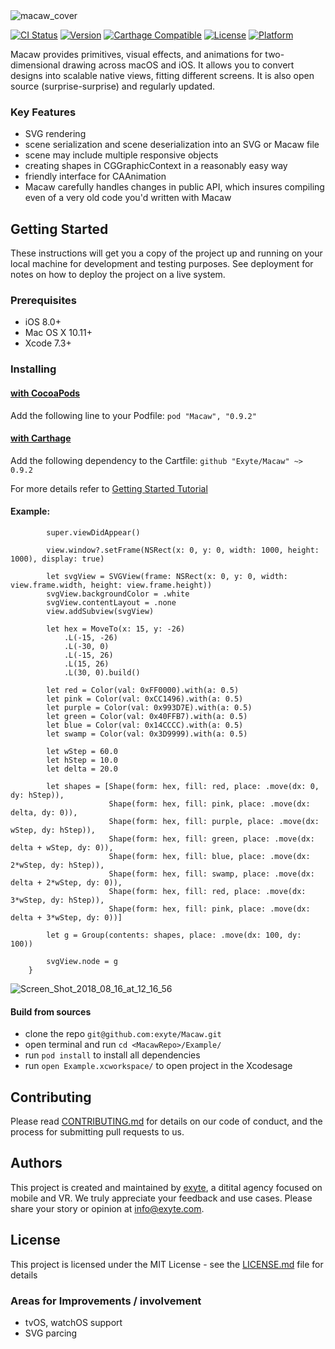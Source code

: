 <img src="https://image.ibb.co/jHXuWK/macaw_cover.png" alt="macaw_cover" border="0">

[![CI Status](https://travis-ci.org/exyte/Macaw.svg?style=flat)](https://travis-ci.org/exyte/Macaw) [![Version](https://img.shields.io/cocoapods/v/Macaw.svg?style=flat)](http://cocoapods.org/pods/Macaw) [![Carthage Compatible](https://img.shields.io/badge/Carthage-compatible-0473B3.svg?style=flat)](https://github.com/Carthage/Carthage) [![License](https://img.shields.io/cocoapods/l/Macaw.svg?style=flat)](http://cocoapods.org/pods/Macaw) [![Platform](https://img.shields.io/cocoapods/p/Macaw.svg?style=flat)](http://cocoapods.org/pods/Macaw)

Macaw provides primitives, visual effects, and animations for two-dimensional drawing across macOS and iOS.  It allows you to convert designs into scalable native views, fitting different screens. It is also open source (surprise-surprise) and regularly updated.

### Key Features

* SVG rendering
* scene serialization and scene deserialization into an SVG or Macaw file
* scene may include multiple responsive objects
* creating shapes in CGGraphicContext in a reasonably easy way
* friendly interface for CAAnimation 
* Macaw carefully handles changes in public API, which insures compiling even of a very old code you'd written with Macaw

## Getting Started

These instructions will get you a copy of the project up and running on your local machine for development and testing purposes. See deployment for notes on how to deploy the project on a live system.

### Prerequisites

* iOS 8.0+
* Mac OS X 10.11+
* Xcode 7.3+

### Installing

#### [with CocoaPods](http://cocoapods.org)

Add the following line to your Podfile: `pod "Macaw", "0.9.2" `

#### [with Carthage](http://github.com/Carthage/Carthage)

Add the following dependency to the Cartfile: `github "Exyte/Macaw" ~> 0.9.2`

For more details refer to [Getting Started Tutorial](https://github.com/exyte/Macaw/wiki/Getting-started)

#### Example:

```override func viewDidAppear() {
        super.viewDidAppear()
        
        view.window?.setFrame(NSRect(x: 0, y: 0, width: 1000, height: 1000), display: true)
        
        let svgView = SVGView(frame: NSRect(x: 0, y: 0, width: view.frame.width, height: view.frame.height))
        svgView.backgroundColor = .white
        svgView.contentLayout = .none
        view.addSubview(svgView)
        
        let hex = MoveTo(x: 15, y: -26)
            .L(-15, -26)
            .L(-30, 0)
            .L(-15, 26)
            .L(15, 26)
            .L(30, 0).build()
        
        let red = Color(val: 0xFF0000).with(a: 0.5)
        let pink = Color(val: 0xCC1496).with(a: 0.5)
        let purple = Color(val: 0x993D7E).with(a: 0.5)
        let green = Color(val: 0x40FFB7).with(a: 0.5)
        let blue = Color(val: 0x14CCCC).with(a: 0.5)
        let swamp = Color(val: 0x3D9999).with(a: 0.5)
        
        let wStep = 60.0
        let hStep = 10.0
        let delta = 20.0
        
        let shapes = [Shape(form: hex, fill: red, place: .move(dx: 0, dy: hStep)),
                      Shape(form: hex, fill: pink, place: .move(dx: delta, dy: 0)),
                      Shape(form: hex, fill: purple, place: .move(dx: wStep, dy: hStep)),
                      Shape(form: hex, fill: green, place: .move(dx: delta + wStep, dy: 0)),
                      Shape(form: hex, fill: blue, place: .move(dx: 2*wStep, dy: hStep)),
                      Shape(form: hex, fill: swamp, place: .move(dx: delta + 2*wStep, dy: 0)),
                      Shape(form: hex, fill: red, place: .move(dx: 3*wStep, dy: hStep)),
                      Shape(form: hex, fill: pink, place: .move(dx: delta + 3*wStep, dy: 0))]
        
        let g = Group(contents: shapes, place: .move(dx: 100, dy: 100))
        
        svgView.node = g
    }
```

<img src="https://image.ibb.co/eCPWfp/Screen_Shot_2018_08_16_at_12_16_56.png" alt="Screen_Shot_2018_08_16_at_12_16_56" border="0" align="middle" alt="Macaw_example_hexagons">

#### Build from sources
* clone the repo `git@github.com:exyte/Macaw.git`
* open terminal and run `cd <MacawRepo>/Example/`
* run `pod install` to install all dependencies
* run `open Example.xcworkspace/` to open project in the Xcodesage 

## Contributing

Please read [CONTRIBUTING.md](https://gist.github.com/PurpleBooth/b24679402957c63ec426) for details on our code of conduct, and the process for submitting pull requests to us.

## Authors

This project is created and maintained by [exyte](http://www.exyte.com), a ditital agency focused on mobile and VR.
We truly appreciate your feedback and use cases. Please share your story or opinion at info@exyte.com.

## License

This project is licensed under the MIT License - see the [LICENSE.md](LICENSE.md) file for details

### Areas for Improvements / involvement
* tvOS, watchOS support
* SVG parcing
